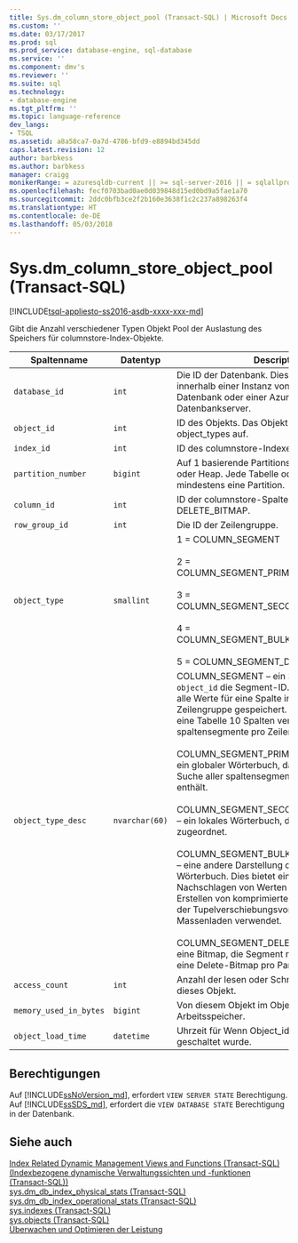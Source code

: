 ```yaml
---
title: Sys.dm_column_store_object_pool (Transact-SQL) | Microsoft Docs
ms.custom: ''
ms.date: 03/17/2017
ms.prod: sql
ms.prod_service: database-engine, sql-database
ms.service: ''
ms.component: dmv's
ms.reviewer: ''
ms.suite: sql
ms.technology:
- database-engine
ms.tgt_pltfrm: ''
ms.topic: language-reference
dev_langs:
- TSQL
ms.assetid: a8a58ca7-0a7d-4786-bfd9-e8894bd345dd
caps.latest.revision: 12
author: barbkess
ms.author: barbkess
manager: craigg
monikerRange: = azuresqldb-current || >= sql-server-2016 || = sqlallproducts-allversions
ms.openlocfilehash: fecf0703bad0ae0d039848d15ed0bd9a5fae1a70
ms.sourcegitcommit: 2ddc0bfb3ce2f2b160e3638f1c2c237a898263f4
ms.translationtype: HT
ms.contentlocale: de-DE
ms.lasthandoff: 05/03/2018
---
```

# <a name="sysdmcolumnstoreobjectpool-transact-sql"></a>Sys.dm_column_store_object_pool (Transact-SQL)
[!INCLUDE[tsql-appliesto-ss2016-asdb-xxxx-xxx-md](../../includes/tsql-appliesto-ss2016-asdb-xxxx-xxx-md.md)]

 Gibt die Anzahl verschiedener Typen Objekt Pool der Auslastung des Speichers für columnstore-Index-Objekte.  
  
|Spaltenname|Datentyp|Description|  
|-----------------|---------------|-----------------|  
|`database_id`|`int`|Die ID der Datenbank. Dies ist eindeutig innerhalb einer Instanz von SQL Server-Datenbank oder einer Azure SQL-Datenbankserver. |  
|`object_id`|`int`|ID des Objekts. Das Objekt ist eines der object_types auf. | 
|`index_id`|`int`|ID des columnstore-Indexes.|  
|`partition_number`|`bigint`|Auf 1 basierende Partitionsnummer im Index oder Heap. Jede Tabelle oder Sicht verfügt über mindestens eine Partition.| 
|`column_id`|`int`|ID der columnstore-Spalte. Dies ist NULL für DELETE_BITMAP.| 
|`row_group_id`|`int`|Die ID der Zeilengruppe.|
|`object_type`|`smallint`|1 = COLUMN_SEGMENT<br /><br /> 2 = COLUMN_SEGMENT_PRIMARY_DICTIONARY<br /><br /> 3 = COLUMN_SEGMENT_SECONDARY_DICTIONARY<br /><br /> 4 = COLUMN_SEGMENT_BULKINSERT_DICTIONARY<br /><br /> 5 = COLUMN_SEGMENT_DELETE_BITMAP|  
|`object_type_desc`|`nvarchar(60)`|COLUMN_SEGMENT – ein Spaltensegment. `object_id` die Segment-ID. Ein Segment werden alle Werte für eine Spalte innerhalb einer Zeilengruppe gespeichert. Beispielsweise, wenn eine Tabelle 10 Spalten verfügt, sind 10 spaltensegmente pro Zeilengruppe. <br /><br /> COLUMN_SEGMENT_PRIMARY_DICTIONARY – ein globaler Wörterbuch, das Informationen zur Suche aller spaltensegmente in der Tabelle enthält.<br /><br /> COLUMN_SEGMENT_SECONDARY_DICTIONARY – ein lokales Wörterbuch, das eine Spalte zugeordnet.<br /><br /> COLUMN_SEGMENT_BULKINSERT_DICTIONARY – eine andere Darstellung der globalen Wörterbuch. Dies bietet eine umgekehrte Nachschlagen von Werten an Dictionary_id. Zum Erstellen von komprimierten Segmente als Teil der Tupelverschiebungsvorgang oder Massenladen verwendet.<br /><br /> COLUMN_SEGMENT_DELETE_BITMAP – Löscht eine Bitmap, die Segment nachverfolgt. Es gibt eine Delete-Bitmap pro Partition.|  
|`access_count`|`int`|Anzahl der lesen oder Schreiben greift auf dieses Objekt.|  
|`memory_used_in_bytes`|`bigint`|Von diesem Objekt im Objektpool verwendete Arbeitsspeicher.|  
|`object_load_time`|`datetime`|Uhrzeit für Wenn Object_id im Objektpool geschaltet wurde.|  
  
## <a name="permissions"></a>Berechtigungen  

Auf [!INCLUDE[ssNoVersion_md](../../includes/ssnoversion-md.md)], erfordert `VIEW SERVER STATE` Berechtigung.   
Auf [!INCLUDE[ssSDS_md](../../includes/sssds-md.md)], erfordert die `VIEW DATABASE STATE` Berechtigung in der Datenbank.   
 
## <a name="see-also"></a>Siehe auch  
  
 [Index Related Dynamic Management Views and Functions (Transact-SQL) (Indexbezogene dynamische Verwaltungssichten und -funktionen (Transact-SQL))](../../relational-databases/system-dynamic-management-views/index-related-dynamic-management-views-and-functions-transact-sql.md)   
 [sys.dm_db_index_physical_stats &#40;Transact-SQL&#41;](../../relational-databases/system-dynamic-management-views/sys-dm-db-index-physical-stats-transact-sql.md)   
 [sys.dm_db_index_operational_stats &#40;Transact-SQL&#41;](../../relational-databases/system-dynamic-management-views/sys-dm-db-index-operational-stats-transact-sql.md)   
 [sys.indexes &#40;Transact-SQL&#41;](../../relational-databases/system-catalog-views/sys-indexes-transact-sql.md)   
 [sys.objects &#40;Transact-SQL&#41;](../../relational-databases/system-catalog-views/sys-objects-transact-sql.md)   
 [Überwachen und Optimieren der Leistung](../../relational-databases/performance/monitor-and-tune-for-performance.md)  
  
  
